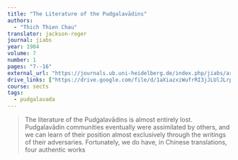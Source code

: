```yaml
---
title: "The Literature of the Pudgalavādins"
authors:
  - "Thich Thien Chau"
translator: jackson-roger
journal: jiabs
year: 1984
volume: 7
number: 1
pages: "7--16"
external_url: "https://journals.ub.uni-heidelberg.de/index.php/jiabs/article/download/8616/2523"
drive_links: ["https://drive.google.com/file/d/1aXiazxiWufrRI3jJLUlJLrpmwMYPc_JA/view?usp=drivesdk"]
course: sects
tags:
  - pudgalavada
---
```


> The literature of the Pudgalavādins is almost entirely lost.
Pudgalavādin communities eventually were assimilated by others, and we can learn of their position almost exclusively
through the writings of their adversaries. Fortunately, we do
have, in Chinese translations, four authentic works
